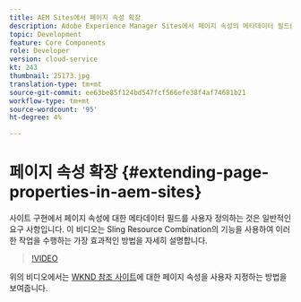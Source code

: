 ```yaml
---
title: AEM Sites에서 페이지 속성 확장
description: Adobe Experience Manager Sites에서 페이지 속성의 메타데이터 필드를 확장하는 방법을 알아봅니다. 이 비디오는 Sling Resource Combination의 기능을 사용하여 이러한 작업을 수행하는 가장 효과적인 방법을 자세히 설명합니다.
topic: Development
feature: Core Components
role: Developer
version: cloud-service
kt: 243
thumbnail: 25173.jpg
translation-type: tm+mt
source-git-commit: ee63be85f124bd547fcf566efe38f4af74681b21
workflow-type: tm+mt
source-wordcount: '95'
ht-degree: 4%

---
```



# 페이지 속성 확장 {#extending-page-properties-in-aem-sites}

사이트 구현에서 페이지 속성에 대한 메타데이터 필드를 사용자 정의하는 것은 일반적인 요구 사항입니다. 이 비디오는 Sling Resource Combination의 기능을 사용하여 이러한 작업을 수행하는 가장 효과적인 방법을 자세히 설명합니다.

>[!VIDEO](https://video.tv.adobe.com/v/25173?quality=9&learn=on)

위의 비디오에서는 [WKND 참조 사이트](https://github.com/adobe/aem-guides-wknd)에 대한 페이지 속성을 사용자 지정하는 방법을 보여줍니다.
